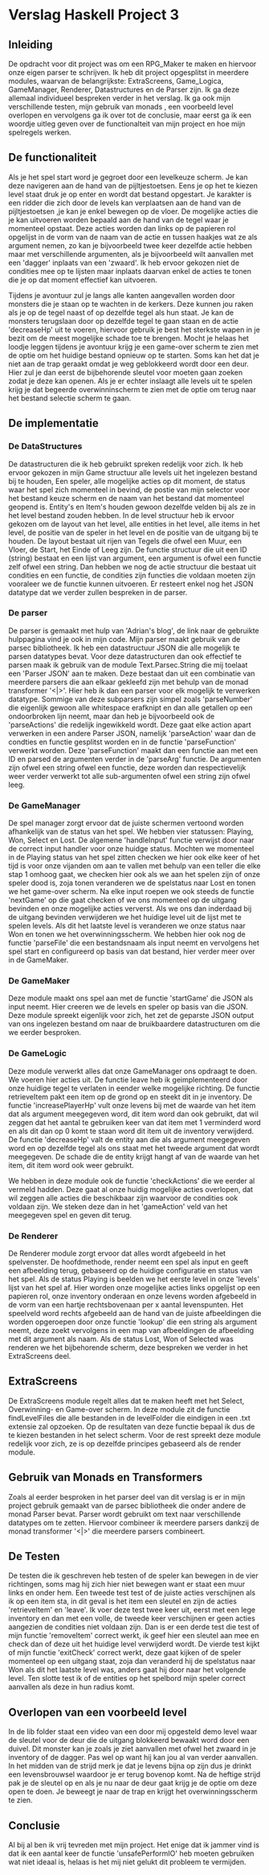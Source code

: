 # Verslag Haskell Project 3

## Inleiding

De opdracht voor dit project was om een RPG_Maker te maken en hiervoor onze eigen parser te schrijven. Ik heb dit project opgesplitst in meerdere modules, waarvan de belangrijkste: ExtraScreens, Game_Logica, GameManager, Renderer, Datastructures en de Parser zijn. Ik ga deze allemaal individueel bespreken verder in het verslag. Ik ga ook mijn verschillende testen, mijn gebruik van monads , een voorbeeld level overlopen en vervolgens ga ik over tot de conclusie, maar eerst ga ik een woordje uitleg geven over de functionalteit van mijn project en hoe mijn spelregels werken.

## De functionaliteit

Als je het spel start word je gegroet door een levelkeuze scherm. Je kan deze navigeren aan de hand van de pijltjestoetsen. Eens je op het te kiezen level staat druk je op enter en wordt dat bestand opgestart. Je karakter is een ridder die zich door de levels kan verplaatsen aan de hand van de pijltjestoetsen ,je kan je enkel bewegen op de vloer. De mogelijke acties die je kan uitvoeren worden bepaald aan de hand van de tegel waar je momenteel opstaat. Deze acties worden dan links op de papieren rol opgelijst in de vorm van de naam van de actie en tussen haakjes wat ze als argument nemen, zo kan je bijvoorbeeld twee keer dezelfde actie hebben maar met verschillende argumenten, als je bijvoorbeeld wilt aanvallen met een 'dagger' inplaats van een 'zwaard'. Ik heb ervoor gekozen niet de condities mee op te lijsten maar inplaats daarvan enkel de acties te tonen die je op dat moment effectief kan uitvoeren. 

Tijdens je avontuur zul je langs alle kanten aangevallen worden door monsters die je staan op te wachten in de kerkers. Deze kunnen jou raken als je op de tegel naast of op dezelfde tegel als hun staat. Je kan de monsters terugslaan door op dezelfde tegel te gaan staan en de actie 'decreaseHp' uit te voeren, hiervoor gebruik je best het sterkste wapen in je bezit om de meest mogelijke schade toe te brengen. Mocht je helaas het loodje leggen tijdens je avontuur krijg je een game-over scherm te zien met de optie om het huidige bestand opnieuw op te starten. Soms kan het dat je niet aan de trap geraakt omdat je weg geblokkeerd wordt door een deur. Hier zul je dan eerst de bijbehorende sleutel voor moeten gaan zoeken zodat je deze kan openen. Als je er echter inslaagt alle levels uit te spelen krijg je dat begeerde overwinninscherm te zien met de optie om terug naar het bestand selectie scherm te gaan.

## De implementatie 

### **De DataStructures**

De datastructuren die ik heb gebruikt spreken redelijk voor zich. Ik heb ervoor gekozen in mijn Game structuur alle levels uit het ingelezen bestand bij te houden, Een speler, alle mogelijke acties op dit moment, de status waar het spel zich momenteel in bevind, de postie van mijn selector voor het bestand keuze scherm en de naam van het bestand dat momenteel geopend is. Entity's en Item's houden gewoon dezelfde velden bij als ze in het level bestand zouden hebben. In de level structuur heb ik ervoor gekozen om de layout van het level, alle entities in het level, alle items in het level, de positie van de speler in het level en de positie van de uitgang bij te houden. De layout bestaat uit rijen van Tegels die ofwel een Muur, een Vloer, de Start, het Einde of Leeg zijn. De functie structuur die uit een ID (string) bestaat en een lijst van argument, een argument is ofwel een functie zelf ofwel een string. Dan hebben we nog de actie structuur die bestaat uit condities en een functie, de condities zijn functies die voldaan moeten zijn vooraleer we de functie kunnen uitvoeren. Er resteert enkel nog het JSON datatype dat we verder zullen bespreken in de parser.

### **De parser**

De parser is gemaakt met hulp van 'Adrian's blog', de link naar de gebruikte hulppagina vind je ook in mijn code. Mijn parser maakt gebruik van de parsec bibliotheek. Ik heb een datastructuur JSON die alle mogelijk te parsen datatypes bevat. Voor deze datastructuren dan ook effectief te parsen maak ik gebruik van de module Text.Parsec.String die mij toelaat een 'Parser JSON' aan te maken. Deze bestaat dan uit een combinatie van meerdere parsers die aan elkaar gekleefd zijn met behulp van de monad transformer '<|>'. Hier heb ik dan een parser voor elk mogelijk te verwerken datatype. Sommige van deze subparsers zijn simpel zoals 'parseNumber' die eigenlijk gewoon alle whitespace erafknipt en dan alle getallen op een ondoorbroken lijn neemt, maar dan heb je bijvoorbeeld ook de 'parseActions' die redelijk ingewikkeld wordt. Deze gaat elke action apart verwerken in een andere Parser JSON, namelijk 'parseAction' waar dan de condties en functie gesplitst worden en in de functie 'parseFunction' verwerkt worden.  Deze 'parseFunction' maakt dan een functie aan met een ID en parsed de argumenten verder in de 'parseArg' functie. De argumenten zijn ofwel een string ofwel een functie, deze worden dan respectievelijk weer verder verwerkt tot alle sub-argumenten ofwel een string zijn ofwel leeg.
 
### **De GameManager** 

De spel manager zorgt ervoor dat de juiste schermen vertoond worden afhankelijk van de status van het spel. We hebben vier statussen: Playing, Won, Select en Lost. De algemene 'handleInput' functie verwijst door naar de correct input handler voor onze huidge status. Mochten we momenteel in de Playing status van het spel zitten checken we hier ook elke keer of het tijd is voor onze vijanden om aan te vallen met behulp van een teller die elke stap 1 omhoog gaat, we checken hier ook als we aan het spelen zijn of onze speler dood is, zoja tonen veranderen we de spelstatus naar Lost en tonen we het game-over scherm. Na elke input roepen we ook steeds de functie 'nextGame' op die gaat checken of we ons momenteel op de uitgang bevinden en onze mogelijke acties ververst. Als we ons dan inderdaad bij de uitgang bevinden verwijderen we het huidige level uit de lijst met te spelen levels. Als dit het laatste level is veranderen we onze status naar Won en tonen we het overwinningsscherm. We hebben hier ook nog de functie 'parseFile' die een bestandsnaam als input neemt en vervolgens het spel start en configureerd op basis van dat bestand, hier verder meer over in de GameMaker.

### **De GameMaker** 

Deze module maakt ons spel aan met de functie 'startGame' die JSON als input neemt. Hier creeren we de levels en speler op basis van die JSON. Deze module spreekt eigenlijk voor zich, het zet de geparste JSON output van ons ingelezen bestand om naar de bruikbaardere datastructuren om die we eerder besproken. 

### **De GameLogic**

Deze module verwerkt alles dat onze GameManager ons opdraagt te doen. We voeren hier acties uit. De functie leave heb ik geimplementeerd door onze huidige tegel te verlaten in eender welke mogelijke richting. De functie retrieveItem pakt een item op de grond op en steekt dit in je inventory. De functie 'increasePlayerHp' vult onze levens bij met de waarde van het item dat als argument meegegeven word, dit item word dan ook gebruikt, dat wil zeggen dat het aantal te gebruiken keer van dat item met 1 verminderd word en als dit dan op 0 komt te staan word dit item uit de inventory verwijderd. De functie 'decreaseHp' valt de entity aan die als argument meegegeven word en op dezelfde tegel als ons staat met het tweede argument dat wordt meegegeven. De schade die de entity krijgt hangt af van de waarde van het item, dit item word ook weer gebruikt.

We hebben in deze module ook de functie 'checkActions' die we eerder al vermeld hadden. Deze gaat al onze huidig mogelijke acties overlopen, dat wil zeggen alle acties die beschikbaar zijn waarvoor de condities ook voldaan zijn. We steken deze dan in het 'gameAction' veld van het meegegeven spel en geven dit terug.

### **De Renderer**

De Renderer module zorgt ervoor dat alles wordt afgebeeld in het spelvenster. De hoofdmethode, render neemt een spel als input en geeft een afbeelding terug, gebaseerd op de huidige configuratie en status van het spel. Als de status Playing is beelden we het eerste level in onze 'levels' lijst van het spel af. Hier worden onze mogelijke acties links opgelijst op een papieren rol, onze inventory onderaan en onze levens worden afgebeeld in de vorm van een hartje rechtsbovenaan per x aantal levenspunten. Het speelveld word rechts afgebeeld aan de hand van de juiste afbeeldingen die worden opgeroepen door onze functie 'lookup' die een string als argument neemt, deze zoekt vervolgens in een map van afbeeldingen de afbeelding met dit argument als naam. Als de status Lost, Won of Selected was renderen we het bijbehorende scherm, deze bespreken we verder in het ExtraScreens deel.

## **ExtraScreens**

De ExtraScreens module regelt alles dat te maken heeft met het Select, Overwinning- en Game-over scherm. In deze module zit de functie findLevelFiles die alle bestanden in de levelFolder die eindigen in een .txt extensie zal opzoeken. Op de resultaten van deze functie bepaal ik dus de te kiezen bestanden in het select scherm. Voor de rest spreekt deze module redelijk voor zich, ze is op dezelfde principes gebaseerd als de render module.

## Gebruik van Monads en Transformers

Zoals al eerder besproken in het parser deel van dit verslag is er in mijn project gebruik gemaakt van de parsec bibliotheek die onder andere de monad Parser bevat. Parser wordt gebruikt om text naar verschillende datatypes om te zetten. Hiervoor combineer ik meerdere parsers dankzij de monad transformer '<|>' die meerdere parsers combineert.

## De Testen

De testen die ik geschreven heb testen of de speler kan bewegen in de vier richtingen, soms mag hij zich hier niet bewegen want er staat een muur links en onder hem. Een tweede test test of de juiste acties verschijnen als ik op een item sta, in dit geval is het item een sleutel en zijn de acties 'retrieveItem' en 'leave'. Ik voer deze test twee keer uit, eerst met een lege inventory en dan met een volle, de tweede keer verschijnen er geen acties aangezien de condities niet voldaan zijn. Dan is er een derde test die test of mijn functie 'removeItem' correct werkt, ik geef hier een sleutel aan mee en check dan of deze uit het huidige level verwijderd wordt. De vierde test kijkt of mijn functie 'exitCheck' correct werkt, deze gaat kijken of de speler momenteel op een uitgang staat, zoja dan veranderd hij de spelstatus naar Won als dit het laatste level was, anders gaat hij door naar het volgende level. Ten slotte test ik of de entities op het spelbord mijn speler correct aanvallen als deze in hun radius komt.

## Overlopen van een voorbeeld level

In de lib folder staat een video van een door mij opgesteld demo level waar de sleutel voor de deur die de uitgang blokkeerd bewaakt word door een duivel. Dit monster kan je zoals je ziet aanvallen met ofwel het zwaard in je inventory of de dagger. Pas wel op want hij kan jou al van verder aanvallen. In het midden van de strijd merk je dat je levens bijna op zijn dus je drinkt een levensbrouwsel waardoor je er terug bovenop komt. Na de heftige strijd pak je de sleutel op en als je nu naar de deur gaat krijg je de optie om deze open te doen. Je beweegt je naar de trap en krijgt het overwinningsscherm te zien.

## Conclusie

Al bij al ben ik vrij tevreden met mijn project. Het enige dat ik jammer vind is dat ik een aantal keer de functie 'unsafePerformIO' heb moeten gebruiken wat niet ideaal is, helaas is het mij niet gelukt dit probleem te vermijden.




